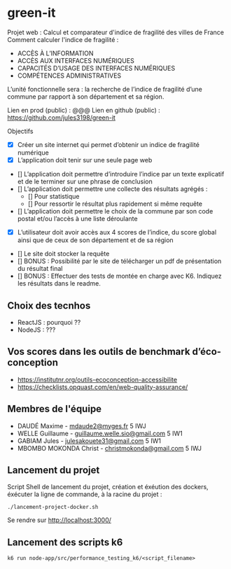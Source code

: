 # green-it

Projet web : Calcul et comparateur d'indice de fragilité des villes de France \
Comment calculer l'indice de fragilité :
- ACCÈS À L’INFORMATION
- ACCÈS AUX INTERFACES NUMÉRIQUES
- CAPACITÉS D’USAGE DES INTERFACES NUMÉRIQUES
- COMPÉTENCES ADMINISTRATIVES

L’unité fonctionnelle sera : la recherche de l’indice de fragilité d’une commune par rapport à son département et sa
région.

Lien en prod (public) : @@@
Lien en github (public) : https://github.com/jules3198/green-it 

Objectifs
- [x] Créer un site internet qui permet d’obtenir un indice de fragilité numérique
- [x] L’application doit tenir sur une seule page web
- [] L’application doit permettre d’introduire l’indice par un texte explicatif et de le terminer sur une phrase de
conclusion
- [] L’application doit permettre une collecte des résultats agrégés :
    -  [] Pour statistique
    - [] Pour ressortir le résultat plus rapidement si même requête
- [] L’application doit permettre le choix de la commune par son code postal et/ou l’accès à une liste déroulante
- [x] L’utilisateur doit avoir accès aux 4 scores de l’indice, du score global ainsi que de ceux de son département et de
sa région
- [] Le site doit stocker la requête
- [] BONUS : Possibilité par le site de télécharger un pdf de présentation du résultat final
- [] BONUS : Effectuer des tests de montée en charge avec K6. Indiquez les résultats dans le readme.

## Choix des tecnhos
- ReactJS : pourquoi ??
- NodeJS : ???

## Vos scores dans les outils de benchmark d’éco-conception
- https://institutnr.org/outils-ecoconception-accessibilite 
- https://checklists.opquast.com/en/web-quality-assurance/


## Membres de l'équipe
- DAUDÉ Maxime - mdaude2@myges.fr 5 IWJ
- WELLE Guillaume - guillaume.welle.sio@gmail.com 5 IW1
- GABIAM Jules - julesakouete31@gmail.com 5 IW1
- MBOMBO MOKONDA Christ - christmokonda@gmail.com 5 IWJ

## Lancement du projet
Script Shell de lancement du projet, création et éxéution des dockers, éxécuter la ligne de commande, à la racine du projet :
```
./lancement-project-docker.sh
```
Se rendre sur <http://localhost:3000/>

## Lancement des scripts k6
```
k6 run node-app/src/performance_testing_k6/<script_filename>
```